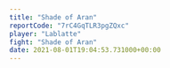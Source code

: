 ```yaml
---
title: "Shade of Aran"
reportCode: "7rC4GqTLR3pgZQxc"
player: "Lablatte"
fight: "Shade of Aran"
date: 2021-08-01T19:04:53.731000+00:00
---
```

